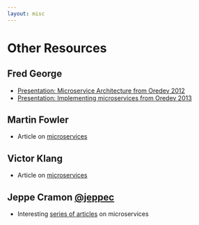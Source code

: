 ```yaml
---
layout: misc
---
```


# Other Resources

## Fred George

* [Presentation: Microservice Architecture from Oredev 2012](http://oredev.org/2012/sessions/microservice-architecture)
* [Presentation: Implementing microservices from Oredev 2013](http://oredev.org/2013/wed-fri-conference/implementing-microservice-architectures)

## Martin Fowler

* Article on [microservices](http://martinfowler.com/articles/microservices.html)

## Victor Klang

* Article on [microservices](http://klangism.tumblr.com/post/80087171446/microservices)

## Jeppe Cramon ‏[@jeppec](https://twitter.com/jeppec)

* Interesting [series of articles](http://www.tigerteam.dk/category/soa/microservices/) on microservices


